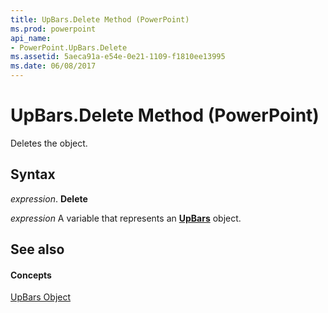 ```yaml
---
title: UpBars.Delete Method (PowerPoint)
ms.prod: powerpoint
api_name:
- PowerPoint.UpBars.Delete
ms.assetid: 5aeca91a-e54e-0e21-1109-f1810ee13995
ms.date: 06/08/2017
---
```



# UpBars.Delete Method (PowerPoint)

Deletes the object.


## Syntax

 _expression_. **Delete**

 _expression_ A variable that represents an **[UpBars](PowerPoint.UpBars.md)** object.


## See also


#### Concepts


[UpBars Object](PowerPoint.UpBars.md)

